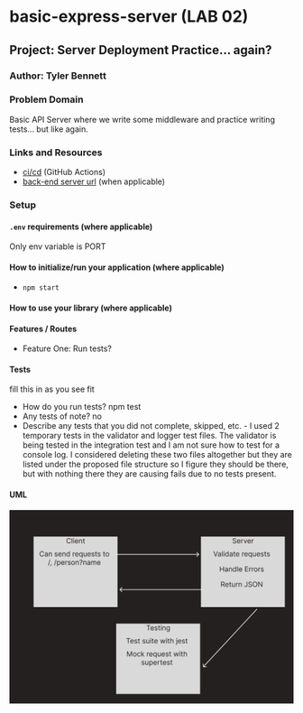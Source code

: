 # basic-express-server (LAB 02)

## Project: Server Deployment Practice... again?

### Author: Tyler Bennett

### Problem Domain  

Basic API Server where we write some middleware and practice writing tests... but like again.

### Links and Resources

- [ci/cd](https://github.com/tyler-bennett52/basic-express-server/actions) (GitHub Actions)
- [back-end server url](https://basic-express-server-eulv.onrender.com) (when applicable)

### Setup

#### `.env` requirements (where applicable)

Only env variable is PORT

#### How to initialize/run your application (where applicable)

- `npm start`

#### How to use your library (where applicable)

#### Features / Routes

- Feature One: Run tests?

#### Tests

fill this in as you see fit
- How do you run tests? npm test
- Any tests of note? no
- Describe any tests that you did not complete, skipped, etc. - I used 2 temporary tests in the validator and logger test files. The validator is being tested in the integration test and I am not sure how to test for a console log. I considered deleting these two files altogether but they are listed under the proposed file structure so I figure they should be there, but with nothing there they are causing fails due to no tests present.

#### UML

![Lab-02 UML](assets/lab-02-uml.png)
